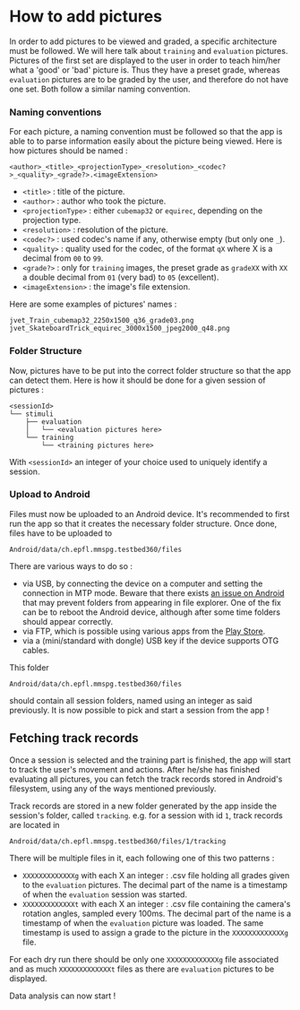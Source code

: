 # How to add pictures

In order to add pictures to be viewed and graded, a specific architecture must be followed.
We will here talk about `training` and `evaluation` pictures. Pictures of the first set are displayed to the user in order to teach him/her what a 'good' or 'bad' picture is. Thus they have a preset grade, whereas `evaluation` pictures are to be graded by the user, and therefore do not have one set. Both follow a similar naming convention.

### Naming conventions

For each picture, a naming convention must be followed so that the app is able to to parse information easily about the picture being viewed. Here is how pictures should be named :
```
<author>_<title>_<projectionType>_<resolution>_<codec?>_<quality>_<grade?>.<imageExtension>
```
 - `<title>` : title of the picture.
 - `<author>` : author who took the picture.
 - `<projectionType>` : either `cubemap32` or `equirec`, depending on the projection type.
 - `<resolution>` : resolution of the picture.
 - `<codec?>` : used codec's name if any, otherwise empty (but only one `_`).
 - `<quality>` : quality used for the codec, of the format `qX` where X is a decimal from `00` to `99`.
 - `<grade?>` : only for `training` images, the preset grade as `gradeXX` with `XX` a double decimal from `01` (very bad) to `05` (excellent).
 - `<imageExtension>` : the image's file extension.

 Here are some examples of pictures' names :
```
jvet_Train_cubemap32_2250x1500_q36_grade03.png
jvet_SkateboardTrick_equirec_3000x1500_jpeg2000_q48.png
```

### Folder Structure

Now, pictures have to be put into the correct folder structure so that the app can detect them. Here is how it should be done for a given session of pictures :
```
<sessionId>
└── stimuli
    ├── evaluation
    │   └── <evaluation pictures here>
    └── training
        └── <training pictures here>
```
With `<sessionId>` an integer of your choice used to uniquely identify a session.

### Upload to Android

Files must now be uploaded to an Android device. It's recommended to first run the app so that it creates the necessary folder structure. Once done, files have to be uploaded to
```
Android/data/ch.epfl.mmspg.testbed360/files
```
There are various ways to do so :
 - via USB, by connecting the device on a computer and setting the connection in MTP mode. Beware that there exists [an issue on Android](https://issuetracker.google.com/issues/37071807) that may prevent folders from appearing in file explorer. One of the fix can be to reboot the Android device, although after some time folders should appear correctly.
 - via FTP, which is possible using various apps from the [Play Store](https://play.google.com/store/apps).
 - via a (mini/standard with dongle) USB key if the device supports OTG cables.

This folder
```
Android/data/ch.epfl.mmspg.testbed360/files
```
should contain all session folders, named using an integer as said previously. It is now possible to pick and start a session from the app !

## Fetching track records

Once a session is selected and the training part is finished, the app will start to track the user's movement and actions. After he/she has finished evaluating all pictures, you can fetch the track records stored in Android's filesystem, using any of the ways mentioned previously.

Track records are stored in a new folder generated by the app inside the session's folder, called `tracking`. e.g. for a session with id `1`, track records are located in
```
Android/data/ch.epfl.mmspg.testbed360/files/1/tracking
```
There will be multiple files in it, each following one of this two patterns :
 - `XXXXXXXXXXXXXg` with each X an integer : .csv file holding all grades given to the `evaluation` pictures. The decimal part of the name is a timestamp of when the `evaluation` session was started.
 - `XXXXXXXXXXXXXt` with each X an integer : .csv file containing the camera's rotation angles, sampled every 100ms. The decimal part of the name is a timestamp of when the `evaluation` picture was loaded. The same timestamp is used to assign a grade to the picture in the `XXXXXXXXXXXXXg` file.

For each dry run there should be only one `XXXXXXXXXXXXXg` file associated and as much `XXXXXXXXXXXXXt` files as there are `evaluation` pictures to be displayed.

Data analysis can now start !